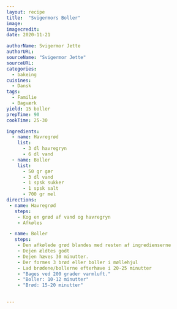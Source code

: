 ```yaml
---
layout: recipe
title:  "Svigermors Boller"
image: 
imagecredit: 
date: 2020-11-21

authorName: Svigermor Jette
authorURL: 
sourceName: "Svigermor Jette"
sourceURL: 
categories: 
  - bakeing
cuisines: 
  - Dansk
tags:
  - Familie
  - Bagværk
yield: 15 boller
prepTime: 90
cookTime: 25-30

ingredients:
  - name: Havregrød
    list:
      - 3 dl havregryn
      - 6 dl vand
  - name: Boller
    list:
      - 50 gr gær
      - 3 dl vand
      - 1 spsk sukker
      - 1 spsk salt
      - 700 gr mel
directions:
 - name: Havregrød
   steps:
    - Kog en grød af vand og havregryn
    - Afkøles

 - name: Boller
   steps:
    - Den afkølede grød blandes med resten af ingredienserne
    - Dejen ældtes godt
    - Dejen hæves 30 minutter.
    - Der formes 3 brød eller boller i møllehjul
    - Lad brødene/bollerne efterhæve i 20-25 minutter
    - "Bages ved 200 grader varmluft."
    - "Boller: 10-12 minutter"
    - "Brød: 15-20 minutter"
    

---
```

